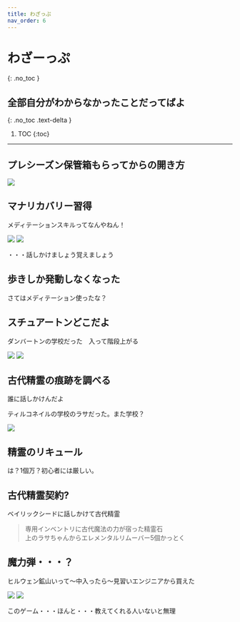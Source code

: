 ```yaml
---
title: わざっぷ
nav_order: 6
---
```


# わざーっぷ
{: .no_toc }

## 全部自分がわからなかったことだってばよ
{: .no_toc .text-delta }

1. TOC
{:toc}

---

## プレシーズン保管箱もらってからの開き方

![](../../assets/images/image1.png)

## マナリカバリー習得
メディテーションスキルってなんやねん！

![](../../assets/images/image3.png)
![](../../assets/images/image2.png)

・・・話しかけましょう覚えましょう

## 歩きしか発動しなくなった
さてはメディテーション使ったな？

## スチュアートンどこだよ
ダンバートンの学校だった　入って階段上がる

![](../../assets/images/image4.png)
![](../../assets/images/image5.png)

## 古代精霊の痕跡を調べる
誰に話しかけんだよ

ティルコネイルの学校のラサだった。また学校？

![](../../assets/images/image6.png)

## 精霊のリキュール
は？1個万？初心者には厳しい。

## 古代精霊契約?
ベイリックシードに話しかけて古代精霊

> 専用インベントリに古代魔法の力が宿った精霊石
<br>上のラサちゃんからエレメンタルリムーバー5個かっとく

## 魔力弾・・・？
ヒルウェン鉱山いって～中入ったら～見習いエンジニアから買えた

![](../../assets/images/image7.png)
![](../../assets/images/image8.png)

このゲーム・・・ほんと・・・教えてくれる人いないと無理